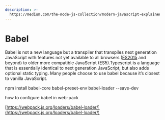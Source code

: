 ```yaml
---
description: >-
  https://medium.com/the-node-js-collection/modern-javascript-explained-for-dinosaurs-f695e9747b70
---
```


# Babel

Babel is not a new language but a transpiler that transpiles next generation JavaScript with features not yet available to all browsers \([ES2015](https://babeljs.io/learn-es2015/) and beyond\) to older more compatible JavaScript \(ES5\).Typescript is a language that is essentially identical to next generation JavaScript, but also adds optional static typing. Many people choose to use babel because it’s closest to vanilla JavaScript.



npm install babel-core babel-preset-env babel-loader --save-dev



how to configure babel in web-pack

[https://webpack.js.org/loaders/babel-loader/](https://webpack.js.org/loaders/babel-loader/)

